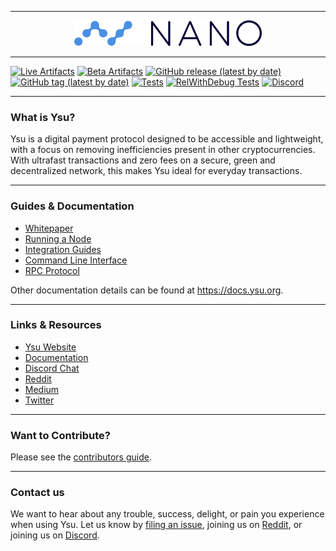 <hr />
<div align="center">
    <img src="images/logo.svg" alt="Logo" width='300px' height='auto'/>
</div>
<hr />

[![Live Artifacts](https://github.com/ysucurrency/ysu-node/workflows/Live/badge.svg)](https://github.com/ysucurrency/ysu-node/actions?query=workflow%3ALive)
[![Beta Artifacts](https://github.com/ysucurrency/ysu-node/workflows/Beta/badge.svg)](https://github.com/ysucurrency/ysu-node/actions?query=workflow%3ABeta)
[![GitHub release (latest by date)](https://img.shields.io/github/v/release/ysucurrency/ysu-node)](https://github.com/ysucurrency/ysu-node/releases/latest)
[![GitHub tag (latest by date)](https://img.shields.io/github/v/tag/ysucurrency/ysu-node?color=darkblue&label=beta)](https://github.com/ysucurrency/ysu-node/tags)
[![Tests](https://github.com/ysucurrency/ysu-node/workflows/Tests/badge.svg)](https://github.com/ysucurrency/ysu-node/actions?query=workflow%3ATests)
[![RelWithDebug Tests](https://github.com/ysucurrency/ysu-node/workflows/Release%20Tests/badge.svg)](https://github.com/ysucurrency/ysu-node/actions?query=workflow%3A%22Release+Tests%22)
[![Discord](https://img.shields.io/badge/discord-join%20chat-orange.svg)](https://chat.ysu.org)

---

### What is Ysu?

Ysu is a digital payment protocol designed to be accessible and lightweight, with a focus on removing inefficiencies present in other cryptocurrencies. With ultrafast transactions and zero fees on a secure, green and decentralized network, this makes Ysu ideal for everyday transactions.

---

### Guides & Documentation

* [Whitepaper](https://ysu.org/en/whitepaper)
* [Running a Node](https://docs.ysu.org/running-a-node/overview/)
* [Integration Guides](https://docs.ysu.org/integration-guides/the-basics/)
* [Command Line Interface](https://docs.ysu.org/commands/command-line-interface/)
* [RPC Protocol](https://docs.ysu.org/commands/rpc-protocol/)

Other documentation details can be found at https://docs.ysu.org.

---

### Links & Resources

* [Ysu Website](https://ysu.org)
* [Documentation](https://docs.ysu.org)
* [Discord Chat](https://chat.ysu.org/)
* [Reddit](https://reddit.com/r/ysucurrency)
* [Medium](https://medium.com/ysucurrency)
* [Twitter](https://twitter.com/ysu)

---

### Want to Contribute?

Please see the [contributors guide](https://docs.ysu.org/protocol-design/overview/#contributing-code-to-the-ysu-node).

---

### Contact us

We want to hear about any trouble, success, delight, or pain you experience when
using Ysu. Let us know by [filing an issue](https://github.com/ysucurrency/ysu-node/issues), joining us on [Reddit](https://reddit.com/r/ysucurrency), or joining us on [Discord](https://chat.ysu.org/).
